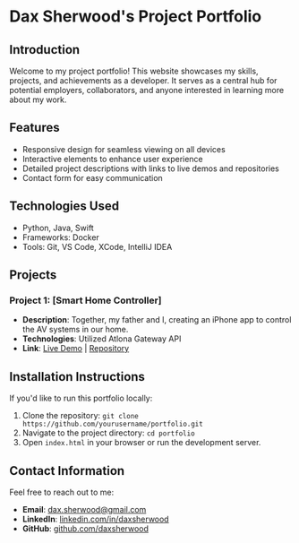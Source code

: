 # Dax Sherwood's Project Portfolio

## Introduction
Welcome to my project portfolio! This website showcases my skills, projects, and achievements as a developer. It serves as a central hub for potential employers, collaborators, and anyone interested in learning more about my work.

## Features
- Responsive design for seamless viewing on all devices
- Interactive elements to enhance user experience
- Detailed project descriptions with links to live demos and repositories
- Contact form for easy communication

## Technologies Used
- Python, Java, Swift
- Frameworks: Docker
- Tools: Git, VS Code, XCode, IntelliJ IDEA

## Projects
### Project 1: [Smart Home Controller]
- **Description**: Together, my father and I, creating an iPhone app to control the AV systems in our home.
- **Technologies**: Utilized Atlona Gateway API
- **Link**: [Live Demo](#) | [Repository](#)


## Installation Instructions
If you'd like to run this portfolio locally:
1. Clone the repository: `git clone https://github.com/yourusername/portfolio.git`
2. Navigate to the project directory: `cd portfolio`
3. Open `index.html` in your browser or run the development server.

## Contact Information
Feel free to reach out to me:
- **Email**: dax.sherwood@gmail.com
- **LinkedIn**: [linkedin.com/in/daxsherwood](#)
- **GitHub**: [github.com/daxsherwood](#)
